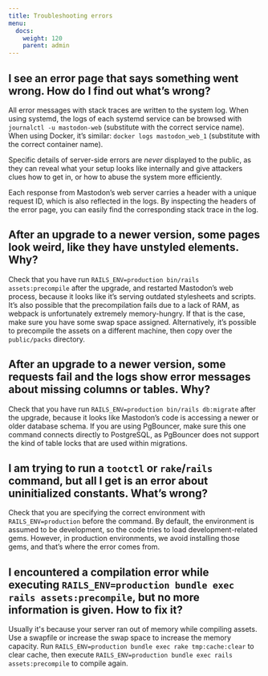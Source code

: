 ```yaml
---
title: Troubleshooting errors
menu:
  docs:
    weight: 120
    parent: admin
---
```


## **I see an error page that says something went wrong. How do I find out what’s wrong?**

All error messages with stack traces are written to the system log. When using systemd, the logs of each systemd service can be browsed with `journalctl -u mastodon-web` \(substitute with the correct service name\). When using Docker, it’s similar: `docker logs mastodon_web_1` \(substitute with the correct container name\).

Specific details of server-side errors are _never_ displayed to the public, as they can reveal what your setup looks like internally and give attackers clues how to get in, or how to abuse the system more efficiently.

Each response from Mastodon’s web server carries a header with a unique request ID, which is also reflected in the logs. By inspecting the headers of the error page, you can easily find the corresponding stack trace in the log.

## **After an upgrade to a newer version, some pages look weird, like they have unstyled elements. Why?**

Check that you have run `RAILS_ENV=production bin/rails assets:precompile` after the upgrade, and restarted Mastodon’s web process, because it looks like it’s serving outdated stylesheets and scripts. It’s also possible that the precompilation fails due to a lack of RAM, as webpack is unfortunately extremely memory-hungry. If that is the case, make sure you have some swap space assigned. Alternatively, it’s possible to precompile the assets on a different machine, then copy over the `public/packs` directory.

## **After an upgrade to a newer version, some requests fail and the logs show error messages about missing columns or tables. Why?**

Check that you have run `RAILS_ENV=production bin/rails db:migrate` after the upgrade, because it looks like Mastodon’s code is accessing a newer or older database schema. If you are using PgBouncer, make sure this one command connects directly to PostgreSQL, as PgBouncer does not support the kind of table locks that are used within migrations.

## **I am trying to run a `tootctl` or `rake`/`rails` command, but all I get is an error about uninitialized constants. What’s wrong?**

Check that you are specifying the correct environment with `RAILS_ENV=production` before the command. By default, the environment is assumed to be development, so the code tries to load development-related gems. However, in production environments, we avoid installing those gems, and that’s where the error comes from.

## **I encountered a compilation error while executing `RAILS_ENV=production bundle exec rails assets:precompile`, but no more information is given. How to fix it?**

Usually it's because your server ran out of memory while compiling assets. Use a swapfile or increase the swap space to increase the memory capacity. Run `RAILS_ENV=production bundle exec rake tmp:cache:clear` to clear cache, then execute `RAILS_ENV=production bundle exec rails assets:precompile` to compile again.
